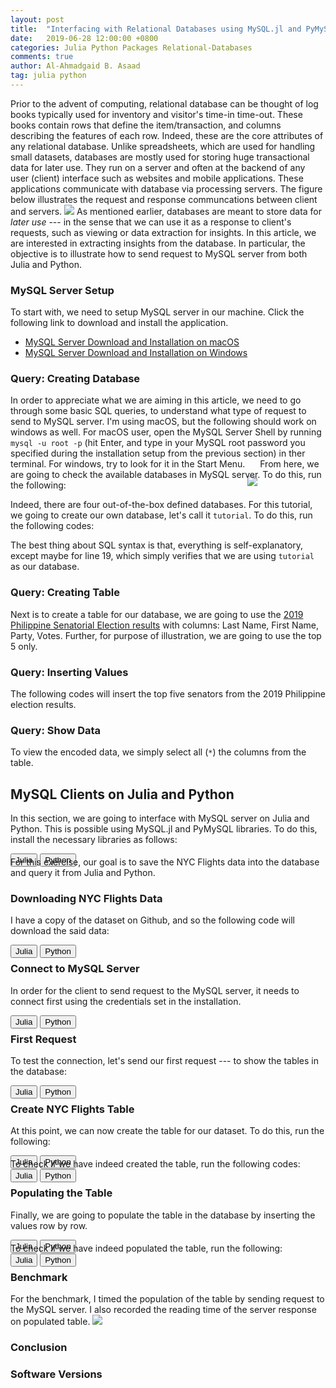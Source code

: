 ```yaml
---
layout: post
title:  "Interfacing with Relational Databases using MySQL.jl and PyMySQL"
date:   2019-06-28 12:00:00 +0800
categories: Julia Python Packages Relational-Databases
comments: true
author: Al-Ahmadgaid B. Asaad
tag: julia python
---
```

Prior to the advent of computing, relational database can be thought of log books typically used for inventory and visitor's time-in time-out. These books contain rows that define the item/transaction, and columns describing the features of each row. Indeed, these are the core attributes of any relational database. Unlike spreadsheets, which are used for handling small datasets, databases are mostly used for storing huge transactional data for later use. They run on a server and often at the backend of any user (client) interface such as websites and mobile applications. These applications communicate with database via processing servers. The figure below illustrates the request and response communcations between client and servers.
<img src="http://drive.google.com/uc?export=view&id=1cedn62AXe6LS-jxCjXBxCYmL1iDFRlYQ">
As mentioned earlier, databases are meant to store data for <i>later use</i> --- in the sense that we can use it as a response to client's requests, such as viewing or data extraction for insights. In this article, we are interested in extracting insights from the database. In particular, the objective is to illustrate how to send request to MySQL server from both Julia and Python.
### MySQL Server Setup
To start with, we need to setup MySQL server in our machine. Click the following link to download and install the application.

* <a href="https://docs.google.com/document/d/1B3ol7-Hte08mqzB5J8dBn1wFlpkxZ1Lgb2W7OUpIu60/edit?usp=sharing">MySQL Server Download and Installation on macOS</a>
* <a href="https://docs.google.com/document/d/1GaZ5dPOH9o5rQPmxFWjGS4ZmUjEEeDM497UdXwcEgco/edit?usp=sharing">MySQL Server Download and Installation on Windows</a>

### Query: Creating Database
In order to appreciate what we are aiming in this article, we need to go through some basic SQL queries, to understand what type of request to send to MySQL server. I'm using macOS, but the following should work on windows as well. For macOS user, open the MySQL Server Shell by running <code>mysql -u root -p</code> (hit Enter, and type in your MySQL root password you specified during the installation setup from the previous section) in ther terminal. For windows, try to look for it in the Start Menu.
<img src="http://drive.google.com/uc?export=view&id=1wRuD_gG4tJpp1ZKj3jCbwbzWAtERSjsn" style="margin: -4px auto -30px auto;">
From here, we are going to check the available databases in MySQL server. To do this, run the following:
<script src="https://gist.github.com/alstat/1dbad1187130a31091aead6145dc0151.js"></script>
Indeed, there are four out-of-the-box defined databases. For this tutorial, we going to create our own database, let's call it <code>tutorial</code>. To do this, run the following codes:
<script src="https://gist.github.com/alstat/3d62031b3a0f2f2236568ffe0b9ec189.js"></script>
The best thing about SQL syntax is that, everything is self-explanatory, except maybe for line 19, which simply verifies that we are using <code>tutorial</code> as our database.
### Query: Creating Table
Next is to create a table for our database, we are going to use the <a href="https://halalanresults.abs-cbn.com/">2019 Philippine Senatorial Election results</a> with columns: Last Name, First Name, Party, Votes. Further, for purpose of illustration, we are going to use the top 5 only.
<script src="https://gist.github.com/alstat/79d2c2c420a781d14834ef2307413045.js"></script>
### Query: Inserting Values
The following codes will insert the top five senators from the 2019 Philippine election results.
<script src="https://gist.github.com/alstat/771051ecfca7075229a965e5861353f8.js"></script>
### Query: Show Data
To view the encoded data, we simply select all (<code>*</code>) the columns from the table.
<script src="https://gist.github.com/alstat/dd620c5151a14261d8095d614d80b81a.js"></script>
## MySQL Clients on Julia and Python
In this section, we are going to interface with MySQL server on Julia and Python. This is possible using MySQL.jl and PyMySQL libraries. To do this, install the necessary libraries as follows:
<div class="tab" style="margin-bottom: -16px;">
  <button class="tablinks" onclick="openCity(event, 'julia-062819-1', 'tabcontent-1')">Julia</button>
  <button class="tablinks" onclick="openCity(event, 'python-062819-1', 'tabcontent-1')">Python</button>
</div>

<div id="julia-062819-1" class="tabcontent-1 first">
  <script src="https://gist.github.com/alstat/844cee7187081181baea0aeb13efafa7.js"></script>
</div>

<div id="python-062819-1" class="tabcontent-1" style="display: none;">
  <script src="https://gist.github.com/alstat/f38f27e23bc74549930bd439af5075f9.js"></script>
</div>
For this exercise, our goal is to save the NYC Flights data into the database and query it from Julia and Python.

### Downloading NYC Flights Data
I have a copy of the dataset on Github, and so the following code will download the said data:
<div class="tab" style="margin-bottom: -16px;">
  <button class="tablinks" onclick="openCity(event, 'julia-062819-2', 'tabcontent-2')">Julia</button>
  <button class="tablinks" onclick="openCity(event, 'python-062819-2', 'tabcontent-2')">Python</button>
</div>

<div id="julia-062819-2" class="tabcontent-2 first">
  <script src="https://gist.github.com/alstat/c0cf42053baa058cb3336867d9040d1d.js"></script>
</div>

<div id="python-062819-2" class="tabcontent-2" style="display: none;">
  <script src="https://gist.github.com/alstat/47d181a0efd1a63b829eded83cfe7402.js"></script>
</div>

### Connect to MySQL Server
In order for the client to send request to the MySQL server, it needs to connect first using the credentials set in the installation.
<div class="tab" style="margin-bottom: -16px;">
  <button class="tablinks" onclick="openCity(event, 'julia-062819-3', 'tabcontent-3')">Julia</button>
  <button class="tablinks" onclick="openCity(event, 'python-062819-3', 'tabcontent-3')">Python</button>
</div>

<div id="julia-062819-3" class="tabcontent-3 first">
  <script src="https://gist.github.com/alstat/ef8e9274a0abf17055fa1cd35e343b02.js"></script>
</div>

<div id="python-062819-3" class="tabcontent-3" style="display: none;">
  <script src="https://gist.github.com/alstat/e7b04fe16d4ae8f324ba2eab2fe3a47e.js"></script>
</div>

### First Request
To test the connection, let's send our first request --- to show the tables in the database:
<div class="tab" style="margin-bottom: -16px;">
  <button class="tablinks" onclick="openCity(event, 'julia-062819-4', 'tabcontent-4')">Julia</button>
  <button class="tablinks" onclick="openCity(event, 'python-062819-4', 'tabcontent-4')">Python</button>
</div>

<div id="julia-062819-4" class="tabcontent-4 first">
  <script src="https://gist.github.com/alstat/ab4d2403017c7b0a2e57e87590b202ad.js"></script>
</div>

<div id="python-062819-4" class="tabcontent-4" style="display: none;">
  <script src="https://gist.github.com/alstat/84b1c60e618d93b00ab2294c13438c35.js"></script>
</div>

### Create NYC Flights Table
At this point, we can now create the table for our dataset. To do this, run the following:
<div class="tab" style="margin-bottom: -16px;">
  <button class="tablinks" onclick="openCity(event, 'julia-062819-5', 'tabcontent-5')">Julia</button>
  <button class="tablinks" onclick="openCity(event, 'python-062819-5', 'tabcontent-5')">Python</button>
</div>

<div id="julia-062819-5" class="tabcontent-5 first">
  <script src="https://gist.github.com/alstat/edd6aff9b0d5fc9a45b808b36a2d3f95.js"></script>
</div>

<div id="python-062819-5" class="tabcontent-5" style="display: none;">
  <script src="https://gist.github.com/alstat/890fe4cdc2e50f694a749448594cb248.js"></script>
</div>
To check if we have indeed created the table, run the following codes:
<div class="tab" style="margin-bottom: -16px;">
  <button class="tablinks" onclick="openCity(event, 'julia-062819-6', 'tabcontent-6')">Julia</button>
  <button class="tablinks" onclick="openCity(event, 'python-062819-6', 'tabcontent-6')">Python</button>
</div>

<div id="julia-062819-6" class="tabcontent-6 first">
  <script src="https://gist.github.com/alstat/3694845948496741bd3256729a1d8469.js"></script>
</div>

<div id="python-062819-6" class="tabcontent-6" style="display: none;">
  <script src="https://gist.github.com/alstat/789b5aae723486aee01b6c018e61c60a.js"></script>
</div>

### Populating the Table
Finally, we are going to populate the table in the database by inserting the values row by row.
<div class="tab" style="margin-bottom: -16px;">
  <button class="tablinks" onclick="openCity(event, 'julia-062819-7', 'tabcontent-7')">Julia</button>
  <button class="tablinks" onclick="openCity(event, 'python-062819-7', 'tabcontent-7')">Python</button>
</div>

<div id="julia-062819-7" class="tabcontent-7 first">
  <script src="https://gist.github.com/alstat/c8ee6c05a99d9cd0f4270dd8a8beb984.js"></script>
</div>

<div id="python-062819-7" class="tabcontent-7" style="display: none;">
  <script src="https://gist.github.com/alstat/2f22ad0b1dd5f3ed39f360d2244c32f7.js"></script>
</div>
To check if we have indeed populated the table, run the following:
<div class="tab" style="margin-bottom: -16px;">
  <button class="tablinks" onclick="openCity(event, 'julia-062819-8', 'tabcontent-8')">Julia</button>
  <button class="tablinks" onclick="openCity(event, 'python-062819-8', 'tabcontent-8')">Python</button>
</div>

<div id="julia-062819-8" class="tabcontent-8 first">
  <script src="https://gist.github.com/alstat/40c790d0216614cdcbf41de31dfa4e1a.js"></script>
</div>

<div id="python-062819-8" class="tabcontent-8" style="display: none;">
  <script src="https://gist.github.com/alstat/09cf619f91773599b9902ba77fde7d76.js"></script>
</div>

### Benchmark
For the benchmark, I timed the population of the table by sending request to the MySQL server. I also recorded the reading time of the server response on populated table.
<img src="http://drive.google.com/uc?export=view&id=1fhMJg3qIPupf3xhvyCW1p5Ph7tzn7UAH">
### Conclusion

### Software Versions
<script src="https://gist.github.com/alstat/65dab0d062ea0fd229b4aa23c18fcd21.js"></script>





